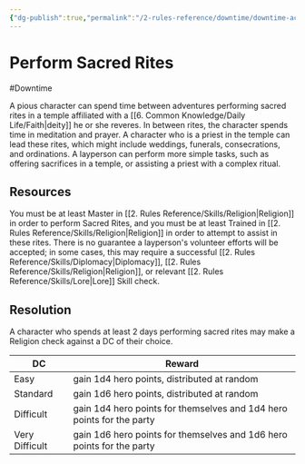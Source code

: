```yaml
---
{"dg-publish":true,"permalink":"/2-rules-reference/downtime/downtime-activities/perform-sacred-rites/","noteIcon":""}
---
```


# Perform Sacred Rites
#Downtime 

A pious character can spend time between adventures performing sacred rites in a temple affiliated with a [[6. Common Knowledge/Daily Life/Faith\|deity]] he or she reveres. In between rites, the character spends time in meditation and prayer. A character who is a priest in the temple can lead these rites, which might include weddings, funerals, consecrations, and ordinations. A layperson can perform more simple tasks, such as offering sacrifices in a temple, or assisting a priest with a complex ritual.

## Resources

You must be at least Master in [[2. Rules Reference/Skills/Religion\|Religion]] in order to perform Sacred Rites, and you must be at least Trained in [[2. Rules Reference/Skills/Religion\|Religion]] in order to attempt to assist in these rites. There is no guarantee a layperson's volunteer efforts will be accepted; in some cases, this may require a successful [[2. Rules Reference/Skills/Diplomacy\|Diplomacy]], [[2. Rules Reference/Skills/Religion\|Religion]], or relevant [[2. Rules Reference/Skills/Lore\|Lore]] Skill check. 

## Resolution

A character who spends at least 2 days performing sacred rites may make a Religion check against a DC of their choice. 

| DC | Reward |
|----|-------|
| Easy | gain 1d4 hero points, distributed at random |
| Standard | gain 1d6 hero points, distributed at random|
| Difficult | gain 1d4 hero points for themselves and 1d4 hero points for the party |
| Very Difficult | gain 1d6 hero points for themselves and 1d6 hero points for the party |{ #sacred-rite-result}

